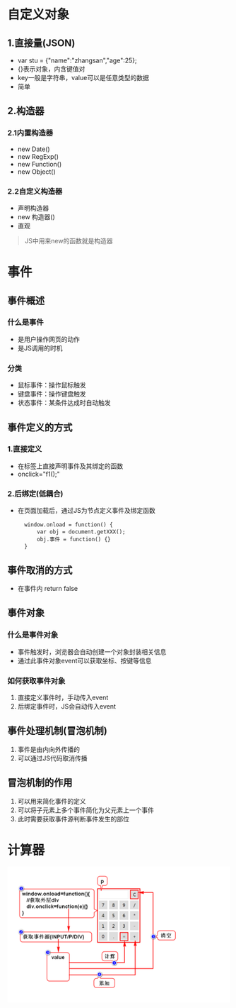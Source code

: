 # 自定义对象
## 1.直接量(JSON)
- var stu = {"name":"zhangsan","age":25};
- {}表示对象，内含键值对
- key一般是字符串，value可以是任意类型的数据
- 简单

## 2.构造器
### 2.1内置构造器
- new Date()
- new RegExp()
- new Function()
- new Object()

### 2.2自定义构造器
- 声明构造器
- new 构造器()
- 直观

> JS中用来new的函数就是构造器

# 事件
## 事件概述
### 什么是事件
- 是用户操作网页的动作
- 是JS调用的时机

### 分类
- 鼠标事件：操作鼠标触发
- 键盘事件：操作键盘触发
- 状态事件：某条件达成时自动触发

## 事件定义的方式
### 1.直接定义
- 在标签上直接声明事件及其绑定的函数
- onclick="f1();"

### 2.后绑定(低耦合)
- 在页面加载后，通过JS为节点定义事件及绑定函数
	
        window.onload = function() {
			var obj = document.getXXX();
			obj.事件 = function() {}
        }

## 事件取消的方式
- 在事件内 return false

## 事件对象
### 什么是事件对象
- 事件触发时，浏览器会自动创建一个对象封装相关信息
- 通过此事件对象event可以获取坐标、按键等信息

### 如何获取事件对象
1. 直接定义事件时，手动传入event
2. 后绑定事件时，JS会自动传入event

## 事件处理机制(冒泡机制)
1. 事件是由内向外传播的
2. 可以通过JS代码取消传播

## 冒泡机制的作用
1. 可以用来简化事件的定义
2. 可以将子元素上多个事件简化为父元素上一个事件
3. 此时需要获取事件源判断事件发生的部位

# 计算器
![](1.png)